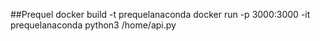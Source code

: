 ##Prequel
docker build -t prequelanaconda 
docker run -p 3000:3000 -it prequelanaconda python3 /home/api.py